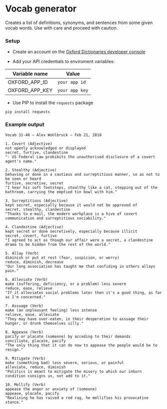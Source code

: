 # Vocab generator

Creates a list of definitions, synonyms, and sentences from some given vocab words. Use with care and proceed with caution.

### Setup
- Create an account on the [Oxford Dictionaries developer console](https://developer.oxforddictionaries.com)

- Add your API credentials to enviroment variables:

| Variable name  | Value          |
|----------------|----------------|
| OXFORD_APP_ID  | `your app id`  |
| OXFORD_APP_KEY | `your app key` |

- Use PIP to install the `requests` package

`pip install requests`

### Example output

```
Vocab 31-40 – Alex Wohlbruck – Feb 21, 2018

1. Covert (Adjective)
not openly acknowledged or displayed
secret, furtive, clandestine
"- US Federal Law prohibits the unauthorised disclosure of a covert agent's name."

2. Stealthy (Adjective)
behaving or done in a cautious and surreptitious manner, so as not to be seen or heard
furtive, secretive, secret
"I hear his soft footsteps, stealthy like a cat, stepping out of the bathroom, carrying the emptied tin bowl with him."

3. Surreptitious (Adjective)
kept secret, especially because it would not be approved of
secret, stealthy, clandestine
"Thanks to e-mail, the modern workplace is a hive of covert communication and surreptitious sociability."

4. Clandestine (Adjective)
kept secret or done secretively, especially because illicit
secret, covert, furtive
"I agreed to act as though our affair were a secret, a clandestine drama to be hidden from the rest of the world."

5. Allay (Verb)
diminish or put at rest (fear, suspicion, or worry)
reduce, diminish, decrease
"Our long association has taught me that confiding in others allays pain."

6. Alleviate (Verb)
make (suffering, deficiency, or a problem) less severe
reduce, ease, relieve
"If it alleviates social problems later then it's a good thing, as far as I'm concerned."

7. Assuage (Verb)
make (an unpleasant feeling) less intense
relieve, ease, alleviate
"They may have over-eaten, in their desperation to assuage their hunger, or drunk themselves silly."

8. Appease (Verb)
pacify or placate (someone) by acceding to their demands
conciliate, placate, pacify
"The only thing that it can do now to appease the people would be to resign."

9. Mitigate (Verb)
make (something bad) less severe, serious, or painful
alleviate, reduce, diminish
"Politics is meant to mitigate the misery to which our inborn condition consigns us, not add to it."

10. Mollify (Verb)
appease the anger or anxiety of (someone)
appease, placate, pacify
"Realising he has raised a red rag, he mollifies his provocative stance."


```